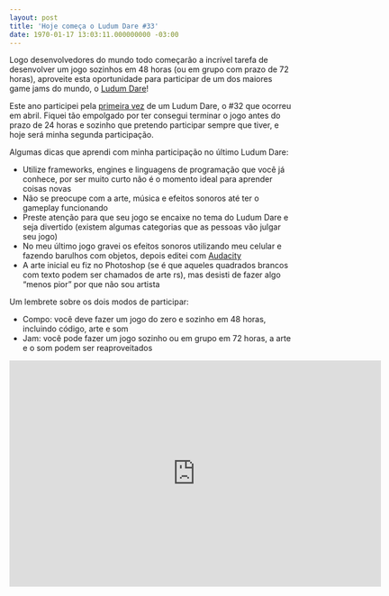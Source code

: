 ```yaml
---
layout: post
title: 'Hoje começa o Ludum Dare #33'
date: 1970-01-17 13:03:11.000000000 -03:00
---
```


Logo desenvolvedores do mundo todo começarão a incrível tarefa de desenvolver um jogo sozinhos em 48 horas (ou em grupo com prazo de 72 horas), aproveite esta oportunidade para participar de um dos maiores game jams do mundo, o [Ludum Dare](http://ludumdare.com/compo/)!

Este ano participei pela [primeira vez](http://gamedeveloper.com.br/ludum-dare-32/) de um Ludum Dare, o #32 que ocorreu em abril. Fiquei tão empolgado por ter consegui terminar o jogo antes do prazo de 24 horas e sozinho que pretendo participar sempre que tiver, e hoje será minha segunda participação.

Algumas dicas que aprendi com minha participação no último Ludum Dare:

- Utilize frameworks, engines e linguagens de programação que você já conhece, por ser muito curto não é o momento ideal para aprender coisas novas
- Não se preocupe com a arte, música e efeitos sonoros até ter o gameplay funcionando
- Preste atenção para que seu jogo se encaixe no tema do Ludum Dare e seja divertido (existem algumas categorias que as pessoas vão julgar seu jogo)
- No meu último jogo gravei os efeitos sonoros utilizando meu celular e fazendo barulhos com objetos, depois editei com [Audacity](http://audacityteam.org/)
- A arte inicial eu fiz no Photoshop (se é que aqueles quadrados brancos com texto podem ser chamados de arte rs), mas desisti de fazer algo “menos pior” por que não sou artista

Um lembrete sobre os dois modos de participar:

- Compo: você deve fazer um jogo do zero e sozinho em 48 horas, incluindo código, arte e som
- Jam: você pode fazer um jogo sozinho ou em grupo em 72 horas, a arte e o som podem ser reaproveitados

<span class="embed-youtube" style="text-align:center; display: block;"><iframe allowfullscreen="true" class="youtube-player" frameborder="0" height="402" src="http://www.youtube.com/embed/XVrgCgtKobI?version=3&rel=1&fs=1&autohide=2&showsearch=0&showinfo=1&iv_load_policy=1&wmode=transparent" type="text/html" width="660"></iframe></span>


